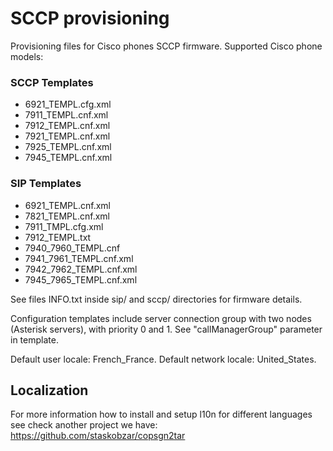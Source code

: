 SCCP provisioning 
=========

Provisioning files for Cisco phones SCCP firmware.
Supported Cisco phone models:

### SCCP Templates
- 6921_TEMPL.cfg.xml
- 7911_TEMPL.cnf.xml
- 7912_TEMPL.cnf.xml
- 7921_TEMPL.cnf.xml
- 7925_TEMPL.cnf.xml
- 7945_TEMPL.cnf.xml

### SIP Templates
- 6921_TEMPL.cnf.xml
- 7821_TEMPL.cnf.xml
- 7911_TMPL.cfg.xml
- 7912_TEMPL.txt
- 7940_7960_TEMPL.cnf
- 7941_7961_TEMPL.cnf.xml
- 7942_7962_TEMPL.cnf.xml
- 7945_7965_TEMPL.cnf.xml

See files INFO.txt inside sip/ and sccp/ directories for firmware details.


Configuration templates include server connection group with two nodes
(Asterisk servers), with priority 0 and 1. See "callManagerGroup" parameter in
template.

Default user locale: French_France.
Default network locale: United_States.

## Localization

For more information how to install and setup l10n for different languages see check another project we have:
https://github.com/staskobzar/copsgn2tar
